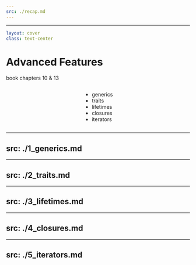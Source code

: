 ```yaml
---
src: ./recap.md
---
```


---

```yaml
layout: cover
class: text-center
```

# Advanced Features

book chapters 10 & 13

<div style="display: flex">
  <div style="flex-grow: 1"></div>
  <div style="text-align: left">
    <ul>
      <li>generics</li>
      <li>traits</li>
      <li>lifetimes</li>
      <li>closures</li>
      <li>iterators</li>
    </ul>
  </div>
  <div style="flex-grow: 1"></div>
</div>

<Nr />

---
src: ./1_generics.md
---

---
src: ./2_traits.md
---

---
src: ./3_lifetimes.md
---

---
src: ./4_closures.md
---

---
src: ./5_iterators.md
---

